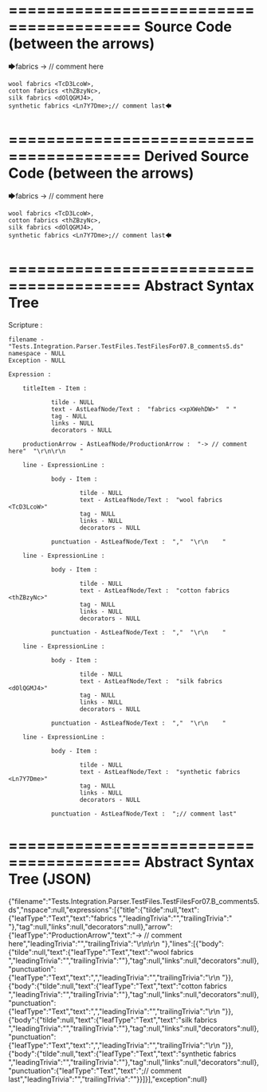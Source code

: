 ========================================
Source Code (between the arrows)
========================================

🡆fabrics <xpXWehDW> -> // comment here

    wool fabrics <TcD3LcoW>,
    cotton fabrics <thZBzyNc>,
    silk fabrics <dOlQGMJ4>,
    synthetic fabrics <Ln7Y7Dme>;// comment last🡄

========================================
Derived Source Code (between the arrows)
========================================

🡆fabrics <xpXWehDW> -> // comment here

    wool fabrics <TcD3LcoW>,
    cotton fabrics <thZBzyNc>,
    silk fabrics <dOlQGMJ4>,
    synthetic fabrics <Ln7Y7Dme>;// comment last🡄

========================================
Abstract Syntax Tree
========================================

Scripture : 

    filename - "Tests.Integration.Parser.TestFiles.TestFilesFor07.B_comments5.ds"
    namespace - NULL
    Exception - NULL

    Expression : 
    
        titleItem - Item : 
            
                tilde - NULL
                text - AstLeafNode/Text :  "fabrics <xpXWehDW>"  " "
                tag - NULL
                links - NULL
                decorators - NULL
            
        productionArrow - AstLeafNode/ProductionArrow :  "-> // comment here"  "\r\n\r\n    "
    
        line - ExpressionLine : 
            
                body - Item : 
                    
                        tilde - NULL
                        text - AstLeafNode/Text :  "wool fabrics <TcD3LcoW>" 
                        tag - NULL
                        links - NULL
                        decorators - NULL
                    
                punctuation - AstLeafNode/Text :  ","  "\r\n    "
            
        line - ExpressionLine : 
            
                body - Item : 
                    
                        tilde - NULL
                        text - AstLeafNode/Text :  "cotton fabrics <thZBzyNc>" 
                        tag - NULL
                        links - NULL
                        decorators - NULL
                    
                punctuation - AstLeafNode/Text :  ","  "\r\n    "
            
        line - ExpressionLine : 
            
                body - Item : 
                    
                        tilde - NULL
                        text - AstLeafNode/Text :  "silk fabrics <dOlQGMJ4>" 
                        tag - NULL
                        links - NULL
                        decorators - NULL
                    
                punctuation - AstLeafNode/Text :  ","  "\r\n    "
            
        line - ExpressionLine : 
            
                body - Item : 
                    
                        tilde - NULL
                        text - AstLeafNode/Text :  "synthetic fabrics <Ln7Y7Dme>" 
                        tag - NULL
                        links - NULL
                        decorators - NULL
                    
                punctuation - AstLeafNode/Text :  ";// comment last" 
            
    
========================================
Abstract Syntax Tree (JSON)
========================================

{"filename":"Tests.Integration.Parser.TestFiles.TestFilesFor07.B_comments5.ds","nspace":null,"expressions":[{"title":{"tilde":null,"text":{"leafType":"Text","text":"fabrics <xpXWehDW>","leadingTrivia":"","trailingTrivia":" "},"tag":null,"links":null,"decorators":null},"arrow":{"leafType":"ProductionArrow","text":"-> // comment here","leadingTrivia":"","trailingTrivia":"\r\n\r\n    "},"lines":[{"body":{"tilde":null,"text":{"leafType":"Text","text":"wool fabrics <TcD3LcoW>","leadingTrivia":"","trailingTrivia":""},"tag":null,"links":null,"decorators":null},"punctuation":{"leafType":"Text","text":",","leadingTrivia":"","trailingTrivia":"\r\n    "}},{"body":{"tilde":null,"text":{"leafType":"Text","text":"cotton fabrics <thZBzyNc>","leadingTrivia":"","trailingTrivia":""},"tag":null,"links":null,"decorators":null},"punctuation":{"leafType":"Text","text":",","leadingTrivia":"","trailingTrivia":"\r\n    "}},{"body":{"tilde":null,"text":{"leafType":"Text","text":"silk fabrics <dOlQGMJ4>","leadingTrivia":"","trailingTrivia":""},"tag":null,"links":null,"decorators":null},"punctuation":{"leafType":"Text","text":",","leadingTrivia":"","trailingTrivia":"\r\n    "}},{"body":{"tilde":null,"text":{"leafType":"Text","text":"synthetic fabrics <Ln7Y7Dme>","leadingTrivia":"","trailingTrivia":""},"tag":null,"links":null,"decorators":null},"punctuation":{"leafType":"Text","text":";// comment last","leadingTrivia":"","trailingTrivia":""}}]}],"exception":null}